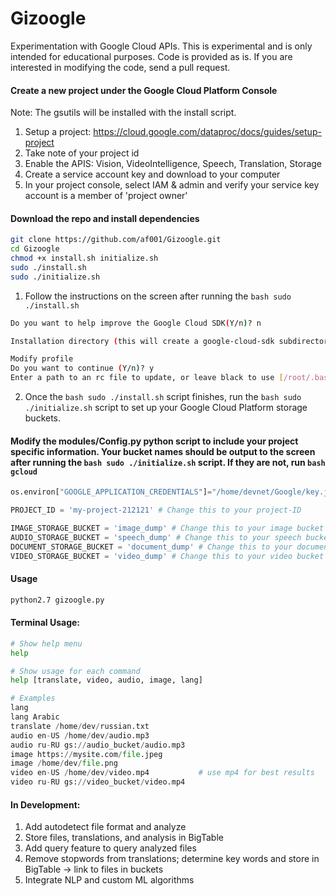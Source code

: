 # Gizoogle
Experimentation with Google Cloud APIs. This is experimental and is only intended for educational purposes. Code is provided as is. If you are interested in modifying the code, send a pull request. 

#### Create a new project under the Google Cloud Platform Console
Note: The gsutils will be installed with the install script.
1. Setup a project: https://cloud.google.com/dataproc/docs/guides/setup-project
2. Take note of your project id
3. Enable the APIS: Vision, VideoIntelligence, Speech, Translation, Storage
4. Create a service account key and download to your computer
5. In your project console, select IAM & admin and verify your service key account is a member of 'project owner'

#### Download the repo and install dependencies 
```bash
git clone https://github.com/af001/Gizoogle.git
cd Gizoogle
chmod +x install.sh initialize.sh
sudo ./install.sh
sudo ./initialize.sh
```

1. Follow the instructions on the screen after running the ```bash sudo ./install.sh```
```bash
Do you want to help improve the Google Cloud SDK(Y/n)? n

Installation directory (this will create a google-cloud-sdk subdirectory) (/root): /home/devnet/Google

Modify profile
Do you want to continue (Y/n)? y
Enter a path to an rc file to update, or leave black to use [/root/.bashrc]: /home/devnet/.bashrc
```
2. Once the ```bash sudo ./install.sh``` script finishes, run the ```bash sudo ./initialize.sh``` script to set up your Google Cloud Platform storage buckets.

#### Modify the modules/Config.py python script to include your project specific information. Your bucket names should be output to the screen after running the ```bash sudo ./initialize.sh``` script. If they are not, run ```bash gcloud```
```python
os.environ["GOOGLE_APPLICATION_CREDENTIALS"]="/home/devnet/Google/key.json" # Change this to your key.json

PROJECT_ID = 'my-project-212121' # Change this to your project-ID

IMAGE_STORAGE_BUCKET = 'image_dump' # Change this to your image bucket
AUDIO_STORAGE_BUCKET = 'speech_dump' # Change this to your speech bucket
DOCUMENT_STORAGE_BUCKET = 'document_dump' # Change this to your document bucket
VIDEO_STORAGE_BUCKET = 'video_dump' # Change this to your video bucket
```

#### Usage
```bash
python2.7 gizoogle.py
```

#### Terminal Usage:
```python
# Show help menu
help

# Show usage for each command
help [translate, video, audio, image, lang]

# Examples
lang
lang Arabic
translate /home/dev/russian.txt
audio en-US /home/dev/audio.mp3
audio ru-RU gs://audio_bucket/audio.mp3
image https://mysite.com/file.jpeg
image /home/dev/file.png
video en-US /home/dev/video.mp4           # use mp4 for best results
video ru-RU gs://video_bucket/video.mp4
```
#### In Development:
1. Add autodetect file format and analyze
2. Store files, translations, and analysis in BigTable
3. Add query feature to query analyzed files
4. Remove stopwords from translations; determine key words and store in BigTable -> link to files in buckets
5. Integrate NLP and custom ML algorithms
